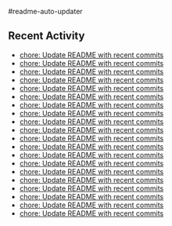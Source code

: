 #readme-auto-updater

## Recent Activity
<!-- LATEST_COMMITS:START -->
- [chore: Update README with recent commits](https://github.com/NEO1717/readme-auto-updater/commit/6baa9e0927b38430a8fb06d60e2aa823753795d3)
- [chore: Update README with recent commits](https://github.com/NEO1717/readme-auto-updater/commit/5a21fbcf9d70dd27a2416b810b483913c28fd76b)
- [chore: Update README with recent commits](https://github.com/NEO1717/readme-auto-updater/commit/028860d6e6b9f4dcfd3f7bef0d0d942b2dfd7df6)
- [chore: Update README with recent commits](https://github.com/NEO1717/readme-auto-updater/commit/e4ff8038b5ad9dc4ba9328c0f875b26cc82ed36e)
- [chore: Update README with recent commits](https://github.com/NEO1717/readme-auto-updater/commit/f81a5eebfd4fd3a77eff73c66f5f4c14535697a4)
- [chore: Update README with recent commits](https://github.com/NEO1717/readme-auto-updater/commit/ed18ac45c0fdead100dfb059a7b617168eb4f7e0)
- [chore: Update README with recent commits](https://github.com/NEO1717/readme-auto-updater/commit/d3ca09f9c4d42eedc55649600abf35929f6c915e)
- [chore: Update README with recent commits](https://github.com/NEO1717/readme-auto-updater/commit/7b3bb93d2eb5660034b5ad4bb427a7ef729228fb)
- [chore: Update README with recent commits](https://github.com/NEO1717/readme-auto-updater/commit/58b3996cafb7d0468f6687531203608513a80f9f)
- [chore: Update README with recent commits](https://github.com/NEO1717/readme-auto-updater/commit/36d5d86b11eefb81a812ebd1dbae6460dd5457b2)
- [chore: Update README with recent commits](https://github.com/NEO1717/readme-auto-updater/commit/de1932544d88f8fcf455d1682b5a3a0fc6bf278c)
- [chore: Update README with recent commits](https://github.com/NEO1717/readme-auto-updater/commit/b1a6bea4a26ced8b4b1170fef4e4e3100de11d0e)
- [chore: Update README with recent commits](https://github.com/NEO1717/readme-auto-updater/commit/c28354bdca876ea366a7f7ed10fe926f6f4c4bdf)
- [chore: Update README with recent commits](https://github.com/NEO1717/readme-auto-updater/commit/0c08ac9e6d7d690139137acbe6d329e990a66ef0)
- [chore: Update README with recent commits](https://github.com/NEO1717/readme-auto-updater/commit/c1e30b723966ea4ffa08a9abe6886d3bebfb7fc6)
- [chore: Update README with recent commits](https://github.com/NEO1717/readme-auto-updater/commit/f4201f70017203a7aec1e71fdc33a28c1ea4b72d)
- [chore: Update README with recent commits](https://github.com/NEO1717/readme-auto-updater/commit/d6acc360fc4306ffa5f15eeab14dad14f7ac9737)
- [chore: Update README with recent commits](https://github.com/NEO1717/readme-auto-updater/commit/7cd6ae52aa596c4d1cd31bcc4a4e7c92ffb34cb2)
- [chore: Update README with recent commits](https://github.com/NEO1717/readme-auto-updater/commit/52cca1288e1070b068cc3f4061d57d977bb84190)
- [chore: Update README with recent commits](https://github.com/NEO1717/readme-auto-updater/commit/2d6a4ef96d8f03df7856012aea210c2dec7096c1)
<!-- LATEST_COMMITS:END -->

